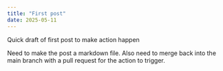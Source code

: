 ```yaml
---
title: "First post"
date: 2025-05-11
---
```

Quick draft of first post to make action happen


Need to make the post a markdown file. Also need to merge back into the main branch with a pull request for the action to trigger.

